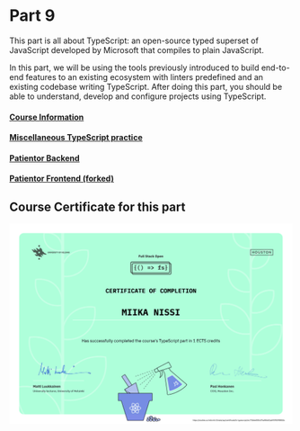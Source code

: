 # Part 9

This part is all about TypeScript: an open-source typed superset of JavaScript developed by Microsoft that compiles to plain JavaScript.

In this part, we will be using the tools previously introduced to build end-to-end features to an existing ecosystem with linters predefined and an existing codebase writing TypeScript. After doing this part, you should be able to understand, develop and configure projects using TypeScript.

#### [Course Information](./courseinfo)

#### [Miscellaneous TypeScript practice](./misc)

#### [Patientor Backend](./patientor-backend)

#### [Patientor Frontend (forked)](./patientor-frontend)

## Course Certificate for this part

<p align="center"><img height="60%" width="100%" src="../certificates/certificate-typescript.png" alt="TypeScript Certificate"></p>
